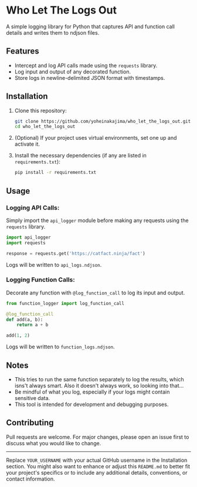 # Who Let The Logs Out
A simple logging library for Python that captures API and function call details and writes them to ndjson files.

## Features
- Intercept and log API calls made using the `requests` library.
- Log input and output of any decorated function.
- Store logs in newline-delimited JSON format with timestamps.

## Installation
1. Clone this repository:
    ```bash
    git clone https://github.com/yoheinakajima/who_let_the_logs_out.git
    cd who_let_the_logs_out
    ```

2. (Optional) If your project uses virtual environments, set one up and activate it.

3. Install the necessary dependencies (if any are listed in `requirements.txt`):
    ```bash
    pip install -r requirements.txt
    ```

## Usage
### Logging API Calls:
Simply import the `api_logger` module before making any requests using the `requests` library.

```python
import api_logger
import requests

response = requests.get('https://catfact.ninja/fact')
```

Logs will be written to `api_logs.ndjson`.

### Logging Function Calls:
Decorate any function with `@log_function_call` to log its input and output.

```python
from function_logger import log_function_call

@log_function_call
def add(a, b):
    return a + b

add(1, 2)
```

Logs will be written to `function_logs.ndjson`.

## Notes
- This tries to run the same function separately to log the results, which isns't always smart. Also it doesn't always work, so looking into that...
- Be mindful of what you log, especially if your logs might contain sensitive data.
- This tool is intended for development and debugging purposes.

## Contributing
Pull requests are welcome. For major changes, please open an issue first to discuss what you would like to change.

---

Replace `YOUR_USERNAME` with your actual GitHub username in the Installation section. You might also want to enhance or adjust this `README.md` to better fit your project's specifics or to include any additional details, conventions, or contact information.
